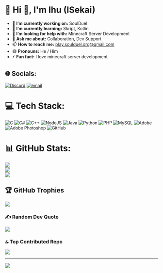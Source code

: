 # 💫 Hi 👋, I'm Ihu (ISekai)

- 🔭 **I’m currently working on:** SoulDuel
- 🌱 **I’m currently learning:** Skript, Kotlin
- 🤔 **I’m looking for help with:** Minecraft Server Development
- 💬 **Ask me about:** Collaboration, Dev Support
- 📫 **How to reach me:** play.soulduel.org@gmail.com
- 😄 **Pronouns:** He / Him
- ⚡ **Fun fact:** I love minecraft server development

## 🌐 Socials:
[![Discord](https://img.shields.io/badge/Discord-%237289DA.svg?logo=discord&logoColor=white)](https://discord.gg/8srGGsqsU9) [![email](https://img.shields.io/badge/Email-D14836?logo=gmail&logoColor=white)](mailto:play.soulduel.org@gmail.com) 

# 💻 Tech Stack:
![C](https://img.shields.io/badge/c-%2300599C.svg?style=for-the-badge&logo=c&logoColor=white) ![C#](https://img.shields.io/badge/c%23-%23239120.svg?style=for-the-badge&logo=csharp&logoColor=white) ![C++](https://img.shields.io/badge/c++-%2300599C.svg?style=for-the-badge&logo=c%2B%2B&logoColor=white) ![NodeJS](https://img.shields.io/badge/node.js-6DA55F?style=for-the-badge&logo=node.js&logoColor=white) ![Java](https://img.shields.io/badge/java-%23ED8B00.svg?style=for-the-badge&logo=openjdk&logoColor=white) ![Python](https://img.shields.io/badge/python-3670A0?style=for-the-badge&logo=python&logoColor=ffdd54) ![PHP](https://img.shields.io/badge/php-%23777BB4.svg?style=for-the-badge&logo=php&logoColor=white) ![MySQL](https://img.shields.io/badge/mysql-4479A1.svg?style=for-the-badge&logo=mysql&logoColor=white) ![Adobe](https://img.shields.io/badge/adobe-%23FF0000.svg?style=for-the-badge&logo=adobe&logoColor=white) ![Adobe Photoshop](https://img.shields.io/badge/adobe%20photoshop-%2331A8FF.svg?style=for-the-badge&logo=adobe%20photoshop&logoColor=white) ![GitHub](https://img.shields.io/badge/github-%23121011.svg?style=for-the-badge&logo=github&logoColor=white)
# 📊 GitHub Stats:
![](https://github-readme-stats.vercel.app/api?username=isekaiihu&theme=dark&hide_border=false&include_all_commits=true&count_private=false)<br/>
![](https://nirzak-streak-stats.vercel.app/?user=isekaiihu&theme=dark&hide_border=false)<br/>
![](https://github-readme-stats.vercel.app/api/top-langs/?username=isekaiihu&theme=dark&hide_border=false&include_all_commits=true&count_private=false&layout=compact)

## 🏆 GitHub Trophies
![](https://github-profile-trophy.vercel.app/?username=isekaiihu&theme=radical&no-frame=false&no-bg=true&margin-w=4)

### ✍️ Random Dev Quote
![](https://quotes-github-readme.vercel.app/api?type=horizontal&theme=radical)

### 🔝 Top Contributed Repo
![](https://github-contributor-stats.vercel.app/api?username=isekaiihu&limit=5&theme=dark&combine_all_yearly_contributions=true)

---
[![](https://visitcount.itsvg.in/api?id=isekaiihu&icon=0&color=0)](https://visitcount.itsvg.in)

<!-- Proudly created with GPRM ( https://gprm.itsvg.in ) -->
